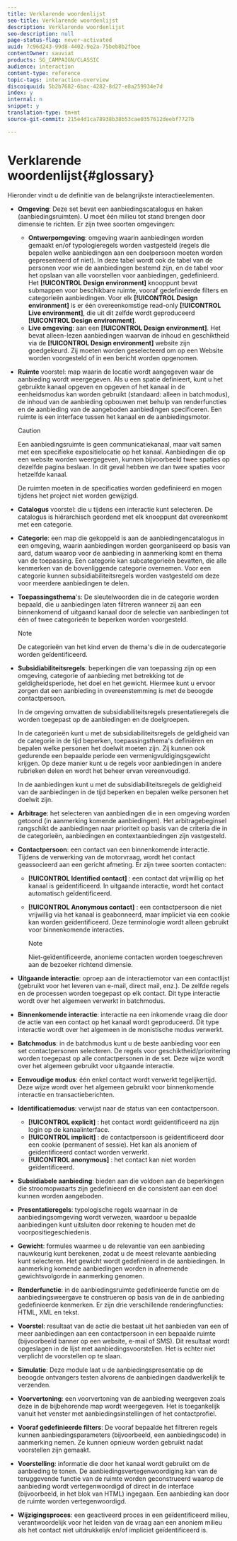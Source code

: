 ```yaml
---
title: Verklarende woordenlijst
seo-title: Verklarende woordenlijst
description: Verklarende woordenlijst
seo-description: null
page-status-flag: never-activated
uuid: 7c96d243-99d8-4402-9e2a-75beb8b2fbee
contentOwner: sauviat
products: SG_CAMPAIGN/CLASSIC
audience: interaction
content-type: reference
topic-tags: interaction-overview
discoiquuid: 5b2b7682-6bac-4282-8d27-e8a259934e7d
index: y
internal: n
snippet: y
translation-type: tm+mt
source-git-commit: 215e4d1ca78938b38b53cae0357612deebf7727b

---
```



# Verklarende woordenlijst{#glossary}

Hieronder vindt u de definitie van de belangrijkste interactieelementen.

* **Omgeving**: Deze set bevat een aanbiedingscatalogus en haken (aanbiedingsruimten). U moet één milieu tot stand brengen door dimensie te richten. Er zijn twee soorten omgevingen:

   * **Ontwerpomgeving**: omgeving waarin aanbiedingen worden gemaakt en/of typologieregels worden vastgesteld (regels die bepalen welke aanbiedingen aan een doelpersoon moeten worden gepresenteerd of niet). In deze tabel wordt ook de tabel van de personen voor wie de aanbiedingen bestemd zijn, en de tabel voor het opslaan van alle voorstellen voor aanbiedingen, gedefinieerd. Het **[!UICONTROL Design environment]** knooppunt bevat submappen voor beschikbare ruimte, vooraf gedefinieerde filters en categorieën aanbiedingen. Voor elk **[!UICONTROL Design environment]** is er één overeenkomstige read-only **[!UICONTROL Live environment]**, die uit dit zelfde wordt geproduceerd **[!UICONTROL Design environment]**.
   * **Live omgeving**: aan een **[!UICONTROL Design environment]**. Het bevat alleen-lezen aanbiedingen waarvan de inhoud en geschiktheid via de **[!UICONTROL Design environment]** website zijn goedgekeurd. Zij moeten worden geselecteerd om op een Website worden voorgesteld of in een bericht worden opgenomen.

* **Ruimte** voorstel: map waarin de locatie wordt aangegeven waar de aanbieding wordt weergegeven. Als u een spatie definieert, kunt u het gebruikte kanaal opgeven en opgeven of het kanaal in de eenheidsmodus kan worden gebruikt (standaard: alleen in batchmodus), de inhoud van de aanbieding opbouwen met behulp van renderfuncties en de aanbieding van de aangeboden aanbiedingen specificeren. Een ruimte is een interface tussen het kanaal en de aanbiedingsmotor.

   >[!CAUTION]
   >
   >Een aanbiedingsruimte is geen communicatiekanaal, maar valt samen met een specifieke expositielocatie op het kanaal. Aanbiedingen die op een website worden weergegeven, kunnen bijvoorbeeld twee spaties op dezelfde pagina beslaan. In dit geval hebben we dan twee spaties voor hetzelfde kanaal.
   >
   >De ruimten moeten in de specificaties worden gedefinieerd en mogen tijdens het project niet worden gewijzigd.

* **Catalogus** voorstel: die u tijdens een interactie kunt selecteren. De catalogus is hiërarchisch geordend met elk knooppunt dat overeenkomt met een categorie.
* **Categorie**: een map die gekoppeld is aan de aanbiedingencatalogus in een omgeving, waarin aanbiedingen worden georganiseerd op basis van aard, datum waarop voor de aanbieding in aanmerking komt en thema van de toepassing. Een categorie kan subcategorieën bevatten, die alle kenmerken van de bovenliggende categorie overnemen. Voor een categorie kunnen subsidiabiliteitsregels worden vastgesteld om deze voor meerdere aanbiedingen te delen.
* **Toepassingsthema**&#39;s: De sleutelwoorden die in de categorie worden bepaald, die u aanbiedingen laten filtreren wanneer zij aan een binnenkomend of uitgaand kanaal door de selectie van aanbiedingen tot één of twee categorieën te beperken worden voorgesteld.

   >[!NOTE]
   >
   >De categorieën van het kind erven de thema&#39;s die in de oudercategorie worden geïdentificeerd.

* **Subsidiabiliteitsregels**: beperkingen die van toepassing zijn op een omgeving, categorie of aanbieding met betrekking tot de geldigheidsperiode, het doel en het gewicht. Hiermee kunt u ervoor zorgen dat een aanbieding in overeenstemming is met de beoogde contactpersoon.

   In de omgeving omvatten de subsidiabiliteitsregels presentatieregels die worden toegepast op de aanbiedingen en de doelgroepen.

   In de categorieën kunt u met de subsidiabiliteitsregels de geldigheid van de categorie in de tijd beperken, toepassingsthema&#39;s definiëren en bepalen welke personen het doelwit moeten zijn. Zij kunnen ook gedurende een bepaalde periode een vermenigvuldigingsgewicht krijgen. Op deze manier kunt u de regels voor aanbiedingen in andere rubrieken delen en wordt het beheer ervan vereenvoudigd.

   In de aanbiedingen kunt u met de subsidiabiliteitsregels de geldigheid van de aanbiedingen in de tijd beperken en bepalen welke personen het doelwit zijn.

* **Arbitrage**: het selecteren van aanbiedingen die in een omgeving worden getoond (in aanmerking komende aanbiedingen). Het arbitragebeginsel rangschikt de aanbiedingen naar prioriteit op basis van de criteria die in de categorieën, aanbiedingen en contextaanbiedingen zijn vastgesteld.
* **Contactpersoon**: een contact van een binnenkomende interactie. Tijdens de verwerking van de motorvraag, wordt het contact geassocieerd aan een gericht afmeting. Er zijn twee soorten contacten:

   * **[!UICONTROL Identified contact]** : een contact dat vrijwillig op het kanaal is geïdentificeerd. In uitgaande interactie, wordt het contact automatisch geïdentificeerd.
   * **[!UICONTROL Anonymous contact]** : een contactpersoon die niet vrijwillig via het kanaal is geabonneerd, maar impliciet via een cookie kan worden geïdentificeerd. Deze terminologie wordt alleen gebruikt voor binnenkomende interacties.

      >[!NOTE]
      >
      >Niet-geïdentificeerde, anonieme contacten worden toegeschreven aan de bezoeker richtend dimensie.

* **Uitgaande interactie**: oproep aan de interactiemotor van een contactlijst (gebruikt voor het leveren van e-mail, direct mail, enz.). De zelfde regels en de processen worden toegepast op elk contact. Dit type interactie wordt over het algemeen verwerkt in batchmodus.
* **Binnenkomende interactie**: interactie na een inkomende vraag die door de actie van een contact op het kanaal wordt geproduceerd. Dit type interactie wordt over het algemeen in de monistische modus verwerkt.
* **Batchmodus**: in de batchmodus kunt u de beste aanbieding voor een set contactpersonen selecteren. De regels voor geschiktheid/prioritering worden toegepast op alle contactpersonen in de set. Deze wijze wordt over het algemeen gebruikt voor uitgaande interactie.
* **Eenvoudige modus**: één enkel contact wordt verwerkt tegelijkertijd. Deze wijze wordt over het algemeen gebruikt voor binnenkomende interactie en transactieberichten.
* **Identificatiemodus**: verwijst naar de status van een contactpersoon.

   * **[!UICONTROL explicit]** : het contact wordt geïdentificeerd na zijn login op de kanaalinterface.
   * **[!UICONTROL implicit]** : de contactpersoon is geïdentificeerd door een cookie (permanent of sessie). Het kan als anoniem of geïdentificeerd contact worden verwerkt.
   * **[!UICONTROL anonymous]** : het contact kan niet worden geïdentificeerd.

* **Subsidiabele aanbieding**: bieden aan die voldoen aan de beperkingen die stroomopwaarts zijn gedefinieerd en die consistent aan een doel kunnen worden aangeboden.
* **Presentatieregels**: typologische regels waarnaar in de aanbiedingsomgeving wordt verwezen, waardoor u bepaalde aanbiedingen kunt uitsluiten door rekening te houden met de voorpositiegeschiedenis.
* **Gewicht**: formules waarmee u de relevantie van een aanbieding nauwkeurig kunt berekenen, zodat u de meest relevante aanbieding kunt selecteren. Het gewicht wordt gedefinieerd in de aanbiedingen. In aanmerking komende aanbiedingen worden in afnemende gewichtsvolgorde in aanmerking genomen.
* **Renderfunctie**: in de aanbiedingsruimte gedefinieerde functie om de aanbiedingsweergave te construeren op basis van de in de aanbieding gedefinieerde kenmerken. Er zijn drie verschillende renderingfuncties: HTML, XML en tekst.
* **Voorstel**: resultaat van de actie die bestaat uit het aanbieden van een of meer aanbiedingen aan een contactpersoon in een bepaalde ruimte (bijvoorbeeld banner op een website, e-mail of SMS). Dit resultaat wordt opgeslagen in de lijst met aanbiedingsvoorstellen. Het is echter niet verplicht de voorstellen op te slaan.
* **Simulatie**: Deze module laat u de aanbiedingspresentatie op de beoogde ontvangers testen alvorens de aanbiedingen daadwerkelijk te verzenden.
* **Voorvertoning**: een voorvertoning van de aanbieding weergeven zoals deze in de bijbehorende map wordt weergegeven. Het is toegankelijk vanuit het venster met aanbiedingsinstellingen of het contactprofiel.
* **Vooraf gedefinieerde filters**: De vooraf bepaalde het filtreren regels kunnen aanbiedingsparameters (bijvoorbeeld, een aanbiedingscode) in aanmerking nemen. Ze kunnen opnieuw worden gebruikt nadat voorstellen zijn gemaakt.
* **Voorstelling**: informatie die door het kanaal wordt gebruikt om de aanbieding te tonen. De aanbiedingsvertegenwoordiging kan van de teruggevende functie van de ruimte worden geconstrueerd waarop de aanbieding wordt vertegenwoordigd of direct in de interface (bijvoorbeeld, in het blok van HTML) ingegaan. Een aanbieding kan door de ruimte worden vertegenwoordigd.
* **Wijzigingsproces**: een geactiveerd proces in een geïdentificeerd milieu, verantwoordelijk voor het leiden van de vraag aan een anoniem milieu als het contact niet uitdrukkelijk en/of impliciet geïdentificeerd is.

